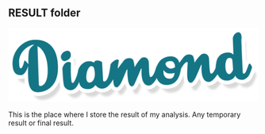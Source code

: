 ## RESULT folder

![Logo](../doc/img/logo.png)

This is the place where I store the result of my analysis. Any temporary result or final result.

